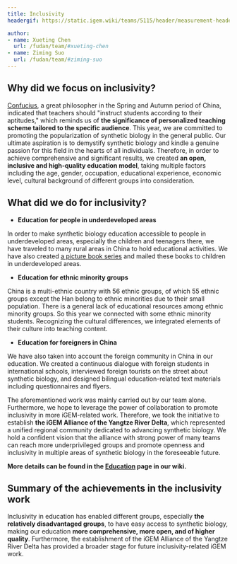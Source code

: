 ```yaml
---
title: Inclusivity
headergif: https://static.igem.wiki/teams/5115/header/measurement-header.gif

author:
- name: Xueting Chen
  url: /fudan/team/#xueting-chen
- name: Ziming Suo
  url: /fudan/team/#ziming-suo
---
```


## Why did we focus on inclusivity?

[Confucius](https://www.britannica.com/biography/Confucius), a great philosopher in the Spring and Autumn period of China, indicated that teachers should "instruct students according to their aptitudes," which reminds us of **the significance of personalized teaching scheme tailored to the specific audience**. This year, we are committed to promoting the popularization of synthetic biology in the general public. Our ultimate aspiration is to demystify synthetic biology and kindle a genuine passion for this field in the hearts of all individuals. Therefore, in order to achieve comprehensive and significant results, we created **an open, inclusive and high-quality education model**, taking multiple factors including the age, gender, occupation, educational experience, economic level, cultural background of different groups into consideration.



## What did we do for inclusivity?

- **Education for people in underdeveloped areas**

In order to make synthetic biology education accessible to people in underdeveloped areas, especially the children and teenagers there, we have traveled to many rural areas in China to hold educational activities. We have also created [a picture book series](/education/#painting-our-genes-a-picture-book-series-for-kids) and mailed these books to children in underdeveloped areas.

- **Education for ethnic minority groups**

China is a multi-ethnic country with 56 ethnic groups, of which 55 ethnic groups except the Han belong to ethnic minorities due to their small population. There is a general lack of educational resources among ethnic minority groups. So this year we connected with some ethnic minority students. Recognizing the cultural differences, we integrated elements of their culture into teaching content.

- **Education for foreigners in China**

We have also taken into account the foreign community in China in our education. We created a continuous dialogue with foreign students in international schools, interviewed foreign tourists on the street about synthetic biology, and designed bilingual education-related text materials including questionnaires and flyers.

The aforementioned work was mainly carried out by our team alone. Furthermore, we hope to leverage the power of collaboration to promote inclusivity in more iGEM-related work. Therefore, we took the initiative to establish **the iGEM Alliance of the Yangtze River Delta**, which represented a unified regional community dedicated to advancing synthetic biology. We hold a confident vision that the alliance with strong power of many teams can reach more underprivileged groups and promote openness and inclusivity in multiple areas of synthetic biology in the foreseeable future.

**More details can be found in the [Education](/education/) page in our wiki.**



## Summary of the achievements in the inclusivity work

Inclusivity in education has enabled different groups, especially **the relatively disadvantaged groups**, to have easy access to synthetic biology, making our education **more comprehensive, more open, and of higher quality**. Furthermore, the establishment of the iGEM Alliance of the Yangtze River Delta has provided a broader stage for future inclusivity-related iGEM work.

